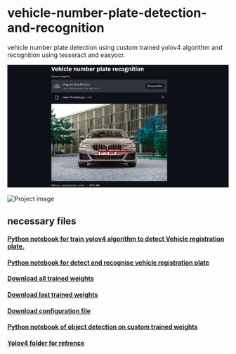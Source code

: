 # vehicle-number-plate-detection-and-recognition
vehicle number plate detection using custom trained yolov4 algorithm and recognition using tesseract and easyocr.


![Project image](End%20to%20end/temp1.png)



![Project image](https://drive.google.com/uc?export=view&id=1Cnzoe3Fcmcq6pSOLXbhJLY67m0yo-McZ)

## necessary files

#### [Python notebook for train yolov4 algorithm to detect Vehicle registration plate.](https://nbviewer.jupyter.org/github/atultyagi612/vehicle-number-plate-detection-and-recognition/blob/main/Train_YOLOv4_Object_Detector_on_custom_data%20%282%29.ipynb)


#### [Python notebook for detect and recognise vehicle registration plate](https://nbviewer.jupyter.org/github/atultyagi612/vehicle-number-plate-detection-and-recognition/blob/main/vehicle%20plate%20detection%20and%20recognition.ipynb)

#### [Download all trained weights](https://drive.google.com/file/d/1Ha5IflUJG1HHCA6CUhswg8Tvisgvz80k/view?usp=sharing)

#### [Download last trained weights](https://drive.google.com/file/d/1aA1P4R_my226OpVsiwObU9U-w9gsFdEb/view?usp=sharing)

#### [Download configuration file](yolov4_train.cfg)

#### [Python notebook of object detection on custom trained weights](https://nbviewer.jupyter.org/github/atultyagi612/Train-YOLOv4-Object-Detector-on-custom-data/blob/main/object_detection_using_yolov4%20on%20custom%20weights/object_detection_using_yolo.ipynb)

#### [Yolov4 folder for refrence](https://drive.google.com/file/d/1AD_jvtYf063YH9kJXTqFZZEBgpmYeAl_/view?usp=sharing)



